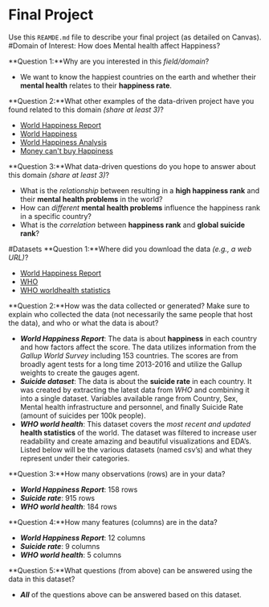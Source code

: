 # Final Project
Use this `REAMDE.md` file to describe your final project (as detailed on Canvas).
#Domain of Interest: How does Mental health affect Happiness?

**Question 1:**Why are you interested in this _field/domain_?
- We want to know the happiest countries on the earth and whether their **mental health** relates to their **happiness rate**.

**Question 2:**What other examples of the data-driven project have you found related to this domain _(share at least 3)_?
- [World Happiness Report](https://github.com/Niteshiya/World-Happiness-Report)
- [World Happiness](https://github.com/tylerspck/Data-Story-Project-World-Happiness)
- [World Happiness Analysis](https://github.com/poudeldinesh/Multivariate-Analysis-World-Happiness-Report)
- [Money can't buy Happiness](https://talwolman.shinyapps.io/info201-final-project/)

**Question 3:**What data-driven questions do you hope to answer about this domain _(share at least 3)_?
- What is the _relationship_ between resulting in a **high happiness rank** and their **mental health problems** in the world?
- How can _different_ **mental health problems** influence the happiness rank in a specific country?
- What is the _correlation_ between **happiness rank** and **global suicide rank**?

#Datasets
**Question 1:**Where did you download the data _(e.g., a web URL)_?
- [World Happiness Report](https://www.kaggle.com/mathurinache/world-happiness-report)
- [WHO](https://apps.who.int/gho/data/node.sdg.3-4-data?lang=en)
- [WHO worldhealth statistics](https://www.kaggle.com/utkarshxy/who-worldhealth-statistics-2020-complete)

**Question 2:**How was the data collected or generated? Make sure to explain who collected the data (not necessarily the same people that host the data), and who or what the data is about?
- **_World Happiness Report_**: The data is about **happiness** in each country and how factors affect the score. The data utilizes information from the _Gallup World Survey_ including 153 countries. The scores are from broadly agent tests for a long time 2013-2016 and utilize the Gallup weights to create the gauges agent.
- **_Suicide dataset_**: The data is about the **suicide rate** in each country. It was created by extracting the latest data from _WHO_ and combining it into a single dataset. Variables available range from Country, Sex, Mental health infrastructure and personnel, and finally Suicide Rate (amount of suicides per 100k people).
- **_WHO world health_**: This dataset covers the _most recent and updated_ **health statistics** of the world. The dataset was filtered to increase user readability and create amazing and beautiful visualizations and EDA’s.
Listed below will be the various datasets (named csv’s) and what they represent under their categories.

**Question 3:**How many observations (rows) are in your data?
- **_World Happiness Report_**: 158 rows
- **_Suicide rate_**: 915 rows
- **_WHO world health_**: 184 rows

**Question 4:**How many features (columns) are in the data?
- **_World Happiness Report_**: 12 columns
- **_Suicide rate_**: 9 columns
- **_WHO world health_**: 5 columns

**Question 5:**What questions (from above) can be answered using the data in this dataset?
- **_All_** of the questions above can be answered based on this dataset.
